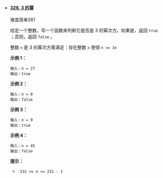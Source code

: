 - #### [326. 3 的幂](https://leetcode.cn/problems/power-of-three/)

  难度简单261

  给定一个整数，写一个函数来判断它是否是 3 的幂次方。如果是，返回 `true` ；否则，返回 `false` 。

  整数 `n` 是 3 的幂次方需满足：存在整数 `x` 使得 `n == 3x`

   

  **示例 1：**

  ```
  输入：n = 27
  输出：true
  ```

  **示例 2：**

  ```
  输入：n = 0
  输出：false
  ```

  **示例 3：**

  ```
  输入：n = 9
  输出：true
  ```

  **示例 4：**

  ```
  输入：n = 45
  输出：false
  ```

   

  **提示：**

  - `-231 <= n <= 231 - 1`